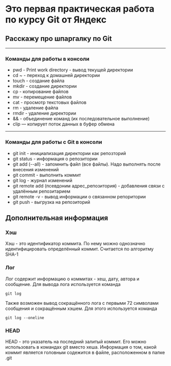 # Это первая практическая работа по курсу Git от Яндекс
## Расскажу про шпаргалку по Git
----
### Команды для работы в консоли
* pwd - Print work directory - вывод текущей директории
* cd ~ - переход к домашней директории
* touch - создание файла
* mkdir - создание директории
* cp - копирование файлов
* mv - перемещение файлов
* cat - просмотр текстовых файлов
* rm - удаление файла
* rmdir - удаление директории
* && - объединение команд (их последовательное выполнение)
* clip — копирует поток данных в буфер обмена
----
### Команды для работы с Git в консоли
* git init   - инициализация директории как репозторий
* git status - информация о репозитории
* git add (--all) - запомнить файл (все файлы). Надо выполнять после внесения изменений
* git commit - выполнить коммит
* git log - журнал изменений
* git remote add (псевдоним адрес_репозитория) - добавления связи с удалённым репозитарием
* git remote -v - вывод информации о связанном репоритории
* git push - выгрузка на репозиторий

## Дополнительная информация
### Хэш
Хэш - это идентификатор коммита. По нему можно однозначно идентифицировать определённый коммит. Считается по алгоритму SHA-1

### Лог
Лог содержит информацию о коммитах - хеш, дату, автора и сообщение. Для вывода лога используется команда

```
git log
```

Также возможен вывод сокращённого лога с первыми 72 символами сообщения и сокращённым хэшем. Для этого используется команда

```
git log --oneline
```

### HEAD
HEAD - это указатель на последний залитый коммит. Его можно использовать в командах git вместо хеша. Информация о том, какой коммит является 
головным содежится в файле, расположенном в папке .git